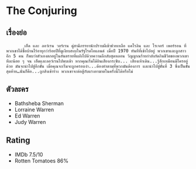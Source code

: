 # The Conjuring

## เรื่องย่อ
           เอ็ด และ ลอว์เรน วอร์เรน คู่สามีภรรยานักปราบผีเข้าช่วยเหลือ แคโรลิน และ โรเจอร์ เพอร์รอน ที่พวกเขาได้ซื้อบ้านไร่อายุกว่าร้อยปีที่ดูเงียบสงบในรัฐโรดไอแลนด์ เมื่อปี 1970 ทันทีที่เข้าไปอยู่ พวกเขาและลูกสาวอีก 5 คน ก็พบว่าตัวเองตกอยู่ในอันตรายที่แฝงไปด้วยความลึกลับสุดหลอน วิญญาณร้ายกำลังกัดกินชีวิตของพวกเขาทีละน้อย ๆ จน เอ็ดและลอว์เรนไปพบเข้า หากคุณเริ่มได้ยินเสียงกระซิบ... เสียงเท้าเดิน...รู้สึกเหมือนมีใครอยู่ด้วย มันจะนำไปสู่อีกขั้น เมื่อคุณจะเริ่มจะถูกครอบงำ...ต้องทำตามที่พวกมันต้องการ และนำไปสู่ขั้นที่ 3 ซึ่งเป็นขั้นสุดท้าย…นั่นก็คือ...ถูกสิงเข้าร่าง พวกเขาจะต่อสู้กับแรงอาฆาตในครั้งนี้ได้หรือไม่


## ตัวละคร
- Bathsheba Sherman
- Lorraine Warren
- Ed Warren
- Judy Warren

## Rating
- IMDb 7.5/10
- Rotten Tomatoes 86%